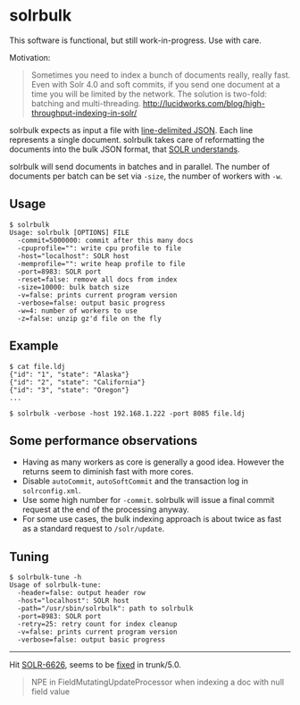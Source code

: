 solrbulk
========

This software is functional, but still work-in-progress. Use with care.

Motivation:

> Sometimes you need to index a bunch of documents really, really fast.
  Even with Solr 4.0 and soft commits, if you send one document at a time
  you will be limited by the network. The solution is two-fold: batching
  and multi-threading. http://lucidworks.com/blog/high-throughput-indexing-in-solr/

solrbulk expects as input a file with [line-delimited JSON](http://en.wikipedia.org/wiki/Line_Delimited_JSON). Each line represents a single document. solrbulk takes care of reformatting the documents into the bulk JSON format, that [SOLR understands](https://wiki.apache.org/solr/UpdateJSON).

solrbulk will send documents in batches and in parallel. The number of documents per batch can be set via `-size`, the number of workers with `-w`.

Usage
-----

    $ solrbulk
    Usage: solrbulk [OPTIONS] FILE
      -commit=5000000: commit after this many docs
      -cpuprofile="": write cpu profile to file
      -host="localhost": SOLR host
      -memprofile="": write heap profile to file
      -port=8983: SOLR port
      -reset=false: remove all docs from index
      -size=10000: bulk batch size
      -v=false: prints current program version
      -verbose=false: output basic progress
      -w=4: number of workers to use
      -z=false: unzip gz'd file on the fly

Example
-------

    $ cat file.ldj
    {"id": "1", "state": "Alaska"}
    {"id": "2", "state": "California"}
    {"id": "3", "state": "Oregon"}
    ...

    $ solrbulk -verbose -host 192.168.1.222 -port 8085 file.ldj

Some performance observations
-----------------------------

* Having as many workers as core is generally a good idea. However the returns seem to diminish fast with more cores.
* Disable `autoCommit`, `autoSoftCommit` and the transaction log in `solrconfig.xml`.
* Use some high number for `-commit`. solrbulk will issue a final commit request at the end of the processing anyway.
* For some use cases, the bulk indexing approach is about twice as fast as a standard request to `/solr/update`.

Tuning
------

    $ solrbulk-tune -h
    Usage of solrbulk-tune:
      -header=false: output header row
      -host="localhost": SOLR host
      -path="/usr/sbin/solrbulk": path to solrbulk
      -port=8983: SOLR port
      -retry=25: retry count for index cleanup
      -v=false: prints current program version
      -verbose=false: output basic progress

----

Hit [SOLR-6626](https://issues.apache.org/jira/browse/SOLR-6626),
seems to be [fixed](https://svn.apache.org/viewvc?view=revision&revision=1646389) in trunk/5.0.

> NPE in FieldMutatingUpdateProcessor when indexing a doc with null field value
